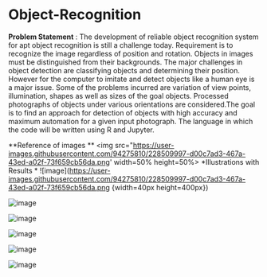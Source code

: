 # Object-Recognition

**Problem Statement** : 
The development of reliable object recognition system for apt object recognition is still a challenge today. Requirement is to recognize the image regardless of position and rotation. Objects in images must be distinguished from their backgrounds. The major challenges in object detection are classifying objects and determining their
position. However for the computer to imitate and detect objects like a human eye is a major issue. Some of the problems incurred are variation of view points, illumination, shapes as well as sizes of the goal objects. Processed photographs of objects under various orientations are considered.The goal is to find an approach for detection of objects with high accuracy and maximum automation for a given input photograph. The language in which the code will be written using R and Jupyter.

**Reference of images **
<img src="https://user-images.githubusercontent.com/94275810/228509997-d00c7ad3-467a-43ed-a02f-73f659cb56da.png' width=50% height=50%>
*Illustrations with Results *
![image](https://user-images.githubusercontent.com/94275810/228509997-d00c7ad3-467a-43ed-a02f-73f659cb56da.png {width=40px height=400px})

![image](https://user-images.githubusercontent.com/94275810/228510441-4e1ee334-637a-4d4a-bea5-6468e79c2bbd.png)

![image](https://user-images.githubusercontent.com/94275810/228510626-8287a6b7-03cd-489c-aafc-8b00167079ba.png)

![image](https://user-images.githubusercontent.com/94275810/228510682-eff6613d-1e87-49d4-8c5e-249f4273b268.png)

![image](https://user-images.githubusercontent.com/94275810/228510767-c80f6245-586b-46b9-8248-83c53a1ffa07.png)

![image](https://user-images.githubusercontent.com/94275810/228510870-5ef8b314-881d-473c-9fd5-11f1fae245c3.png)

